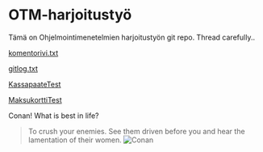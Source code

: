 # OTM-harjoitustyö
Tämä on Ohjelmointimenetelmien harjoitustyön git repo. Thread carefully..

[komentorivi.txt](https://github.com/jupste/otm-harjoitustyo/blob/master/laskarit/viikko1/komentorivi.txt)

[gitlog.txt](https://github.com/jupste/otm-harjoitustyo/blob/master/laskarit/viikko1/gitlog.txt)

[KassapaateTest](https://github.com/jupste/otm-harjoitustyo/blob/master/laskarit/viikko2/Unicafe/src/test/java/KassapaateTest.java)

[MaksukorttiTest](https://github.com/jupste/otm-harjoitustyo/blob/master/laskarit/viikko2/Unicafe/src/test/java/MaksukorttiTest.java)

Conan! What is best in life?
>To crush your enemies. See them driven before you and hear the lamentation of their women.
![Conan](http://cdn.themis-media.com/media/global/images/library/deriv/671/671579.jpg)
